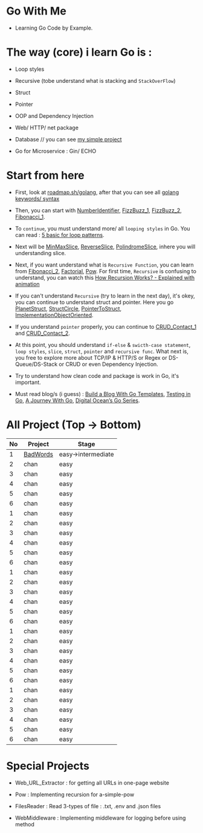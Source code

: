 # Go With Me

- Learning Go Code by Example.

# The way (core) i learn Go is :

- Loop styles

- Recursive (tobe understand what is stacking and `StackOverFlow`)

- Struct

- Pointer

- OOP and Dependency Injection

- Web/ HTTP/ net package

- Database // you can see [my simple project](https://github.com/Lukmanern/go-supabase)

- Go for Microservice : Gin/ ECHO

# Start from here

- First, look at [roadmap.sh/golang](https://roadmap.sh/golang), after that you can see all [golang keywords/ syntax](https://github.com/Lukmanern/go-with-me/tree/master/GoKeywords)

- Then, you can start with [NumberIdentifier](https://github.com/Lukmanern/go-with-me/tree/master/NumberIdentifier), [FizzBuzz_1](https://github.com/Lukmanern/go-with-me/tree/master/FizzBuzz_1), [FizzBuzz_2](https://github.com/Lukmanern/go-with-me/tree/master/FizzBuzz_2), [Fibonacci_1](https://github.com/Lukmanern/go-with-me/tree/master/Fibonacci_1).

- To `continue`, you must understand more/ all `looping styles` in Go. You can read : [5 basic for loop patterns](https://yourbasic.org/golang/for-loop/).

- Next will be [MinMaxSlice](https://github.com/Lukmanern/go-with-me/tree/master/MinMaxSlice), [ReverseSlice](https://github.com/Lukmanern/go-with-me/tree/master/ReverseSlice), [PolindromeSlice](https://github.com/Lukmanern/go-with-me/tree/master/PolindromeSlice), inhere you will understanding slice.

- Next, if you want understand what is `Recursive Function`, you can learn from [Fibonacci_2](https://github.com/Lukmanern/go-with-me/tree/master/Fibonacci_2), [Factorial](https://github.com/Lukmanern/go-with-me/tree/master/Factorial), [Pow](https://github.com/Lukmanern/go-with-me/tree/master/Pow). For first time, `Recursive` is confusing to understand, you can watch this [How Recursion Works? - Explained with animation](https://www.youtube.com/watch?v=BNeOE1qMyRA&ab_channel=LiveToCode)

- If you can't understand `Recursive` (try to learn in the next day), it's okey, you can continue to understand struct and pointer. Here you go [PlanetStruct](https://github.com/Lukmanern/go-with-me/tree/master/PlanetStruct), [StructCircle](https://github.com/Lukmanern/go-with-me/tree/master/StructCircle), [PointerToStruct](https://github.com/Lukmanern/go-with-me/tree/master/PointerToStruct), [ImplementationObjectOriented](https://github.com/Lukmanern/go-with-me/tree/master/ImplementationObjectOriented).

- If you understand `pointer` properly, you can continue to [CRUD_Contact_1](https://github.com/Lukmanern/go-with-me/tree/master/CRUD_Contact_1) and [CRUD_Contact_2](https://github.com/Lukmanern/go-with-me/tree/master/CRUD_Contact_2).

- At this point, you should understand `if-else` & `swicth-case statement`, `loop styles`, `slice`, `struct`, `pointer` and `recursive func`. What next is, you free to explore more about TCP/IP & HTTP/S or Regex or DS-Queue/DS-Stack or CRUD or even Dependency Injection.

- Try to understand how clean code and package is work in Go, it's important.

- Must read blog/s (i guess) : [Build a Blog With Go Templates](https://blog.jetbrains.com/go/2022/11/08/build-a-blog-with-go-templates/), [Testing in Go](https://blog.jetbrains.com/go/2022/11/22/comprehensive-guide-to-testing-in-go/), [A Journey With Go](https://medium.com/a-journey-with-go), [Digital Ocean’s Go Series](https://www.digitalocean.com/community/tutorial_series/how-to-code-in-go).

# All Project (Top -> Bottom)

| No  | Project                                                                  | Stage              |
| --- | ------------------------------------------------------------------------ | ------------------ |
| 1   | [BadWords](https://github.com/Lukmanern/go-with-me/tree/master/BadWords) | easy->intermediate |
| 2   | chan                                                                     | easy               |
| 3   | chan                                                                     | easy               |
| 4   | chan                                                                     | easy               |
| 5   | chan                                                                     | easy               |
| 6   | chan                                                                     | easy               |
| 1   | chan                                                                     | easy               |
| 2   | chan                                                                     | easy               |
| 3   | chan                                                                     | easy               |
| 4   | chan                                                                     | easy               |
| 5   | chan                                                                     | easy               |
| 6   | chan                                                                     | easy               |
| 1   | chan                                                                     | easy               |
| 2   | chan                                                                     | easy               |
| 3   | chan                                                                     | easy               |
| 4   | chan                                                                     | easy               |
| 5   | chan                                                                     | easy               |
| 6   | chan                                                                     | easy               |
| 1   | chan                                                                     | easy               |
| 2   | chan                                                                     | easy               |
| 3   | chan                                                                     | easy               |
| 4   | chan                                                                     | easy               |
| 5   | chan                                                                     | easy               |
| 6   | chan                                                                     | easy               |
| 1   | chan                                                                     | easy               |
| 2   | chan                                                                     | easy               |
| 3   | chan                                                                     | easy               |
| 4   | chan                                                                     | easy               |
| 5   | chan                                                                     | easy               |
| 6   | chan                                                                     | easy               |

# Special Projects

- Web_URL_Extractor : for getting all URLs in one-page website

- Pow : Implementing recursion for a-simple-pow

- FilesReader : Read 3-types of file : .txt, .env and .json files

- WebMiddleware : Implementing middleware for logging before using method
